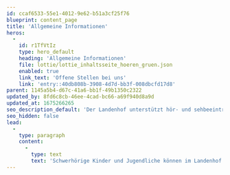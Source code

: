 ```yaml
---
id: ccaf6533-55e1-4012-9e62-b51a3cf25f76
blueprint: content_page
title: 'Allgemeine Informationen'
heros:
  -
    id: r1TfVtIz
    type: hero_default
    heading: 'Allgemeine Informationen'
    file: lottie/lottie_inhaltsseite_hoeren_gruen.json
    enabled: true
    link_text: 'Offene Stellen bei uns'
    link: 'entry::40db808b-3908-4d7d-bb3f-008dbcfd17d8'
parent: 1145a5b4-d67c-41a6-bb1f-49b1350c2322
updated_by: 8fd6c8cb-46ee-4cad-bc66-a69f940d8a9d
updated_at: 1675266265
seo_description_default: 'Der Landenhof unterstützt hör- und sehbeeinträchtigte Kinder & Jugendliche in ihrem selbstbestimmten Leben durch Förderung ihrer Fähigkeiten & Entwicklung'
seo_hidden: false
lead:
  -
    type: paragraph
    content:
      -
        type: text
        text: 'Schwerhörige Kinder und Jugendliche können im Landenhof alle Schulstufen der Aargauer Volksschule besuchen – vom Kindergarten über die Primarschule bis zur Bezirks-, Sekundar- oder Realschule. Schülerinnen und Schüler können im Internat am Landenhof wohnen. Wer noch nicht weiss, welchen Beruf sie/er lernen will, kann das Brückenjahr absolvieren.'
---
```

